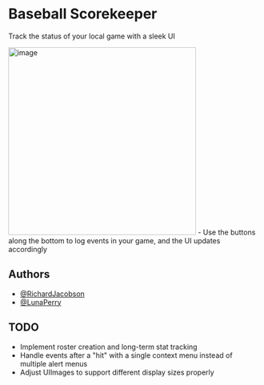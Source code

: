 # Baseball Scorekeeper
Track the status of your local game with a sleek UI

<img width="375" alt="image" src="https://user-images.githubusercontent.com/28870501/117730156-c735af00-b1a0-11eb-8ec4-24220dbdc7a1.png">
- Use the buttons along the bottom to log events in your game, and the UI updates accordingly

## Authors
- [@RichardJacobson](https://www.github.com/Hydrochlorick)
- [@LunaPerry](https://www.github.com/LunaPerry)

## TODO
- Implement roster creation and long-term stat tracking
- Handle events after a "hit" with a single context menu instead of multiple alert menus
- Adjust UIImages to support different display sizes properly
